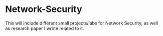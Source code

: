 # Network-Security
This will include different small projects/labs for Network Security, as well as research paper I wrote related to it.
